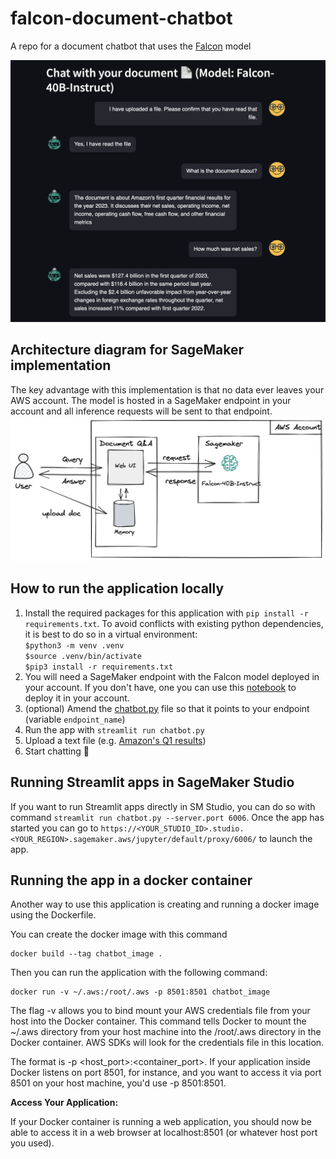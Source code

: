 # falcon-document-chatbot
A repo for a document chatbot that uses the [Falcon](https://huggingface.co/tiiuae/falcon-40b-instruct) model

![alt text](assets/chat_falcon.png)

## Architecture diagram for SageMaker implementation
The key advantage with this implementation is that no data ever leaves your AWS account. The model is hosted in a SageMaker endpoint in your account and all inference requests will be sent to that endpoint.
![alt text](assets/arch.png)


## How to run the application locally
1. Install the required packages for this application with `pip install -r requirements.txt`. To avoid conflicts with existing python dependencies, it is best to do so in a virtual environment:   
  `$python3 -m venv .venv`    
  `$source .venv/bin/activate`  
  `$pip3 install -r requirements.txt`  
2. You will need a SageMaker endpoint with the Falcon model deployed in your account. If you don't have, one you can use this [notebook](deploy-falcon-40b-instruct.ipynb) to deploy it in your account.
3. (optional) Amend the [chatbot.py](chatbot.py) file so that it points to your endpoint (variable `endpoint_name`)
4. Run the app with `streamlit run chatbot.py`
5. Upload a text file (e.g. [Amazon's Q1 results](assets/amazon_q1_2023.txt))
6. Start chatting 🤗


## Running Streamlit apps in SageMaker Studio
If you want to run Streamlit apps directly in SM Studio, you can do so with command `streamlit run chatbot.py --server.port 6006`. Once the app has started you can go to `https://<YOUR_STUDIO_ID>.studio.<YOUR_REGION>.sagemaker.aws/jupyter/default/proxy/6006/` to launch the app.


## Running the app in a docker container
Another way to use this application is creating and running a docker image using the Dockerfile.

You can create the docker image with this command

```
docker build --tag chatbot_image .
```

Then you can run the application with the following command:

```
docker run -v ~/.aws:/root/.aws -p 8501:8501 chatbot_image
```
The flag -v allows you to bind mount your AWS credentials file from your host into the Docker container. This command tells Docker to mount the ~/.aws directory from your host machine into the /root/.aws directory in the Docker container. AWS SDKs will look for the credentials file in this location.

The format is -p <host_port>:<container_port>. If your application inside Docker listens on port 8501, for instance, and you want to access it via port 8501 on your host machine, you'd use -p 8501:8501.


**Access Your Application:**

If your Docker container is running a web application, you should now be able to access it in a web browser at localhost:8501 (or whatever host port you used).
